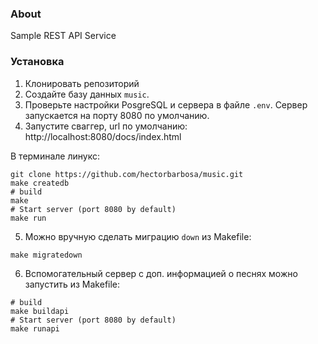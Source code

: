 ### About
Sample REST API Service 

### Установка
1. Клонировать репозиторий
2. Создайте базу данных `music`.
3. Проверьте настройки PosgreSQL и сервера в файле `.env`. Сервер запускается на порту 8080 по умолчанию.
4. Запустите сваггер, url по умолчанию: http://localhost:8080/docs/index.html 

В терминале линукс:
```shell
git clone https://github.com/hectorbarbosa/music.git
make createdb
# build
make
# Start server (port 8080 by default)
make run
```
5. Можно вручную сделать миграцию `down` из Makefile:
```shell
make migratedown
```
6. Вспомогательный сервер с доп. информацией о песнях можно запустить из Makefile:
```shell
# build
make buildapi
# Start server (port 8080 by default)
make runapi
```
